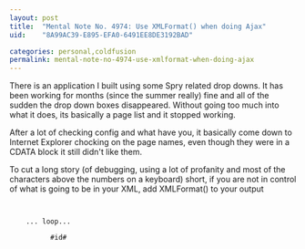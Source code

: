 ```yaml
---
layout: post
title:  "Mental Note No. 4974: Use XMLFormat() when doing Ajax"
uid:	"8A99AC39-E895-EFA0-6491EE8DE3192BAD"

categories: personal,coldfusion
permalink: mental-note-no-4974-use-xmlformat-when-doing-ajax
---
```

There is an application I built using some Spry related drop downs. It has been working for months (since the summer really) fine and all of the sudden the drop down boxes disappeared. Without going too much into what it does, its basically a page list and it stopped working.

After a lot of checking config and what have you, it basically come down to Internet Explorer chocking on the page names, even though they were in a CDATA block it still didn't like them. 

To cut a long story (of debugging, using a lot of profanity and most of the characters above the numbers on a keyboard) short, if you are not in control of what is going to be in your XML, add XMLFormat() to your output

<code>
<pagelist>
    ... loop...
        <page>
          <id>#id#</id>
          <pagename><![CDATA[#XMLFormat(pagename)#]]></pagename>
        </page>


</pagelist>

</code>